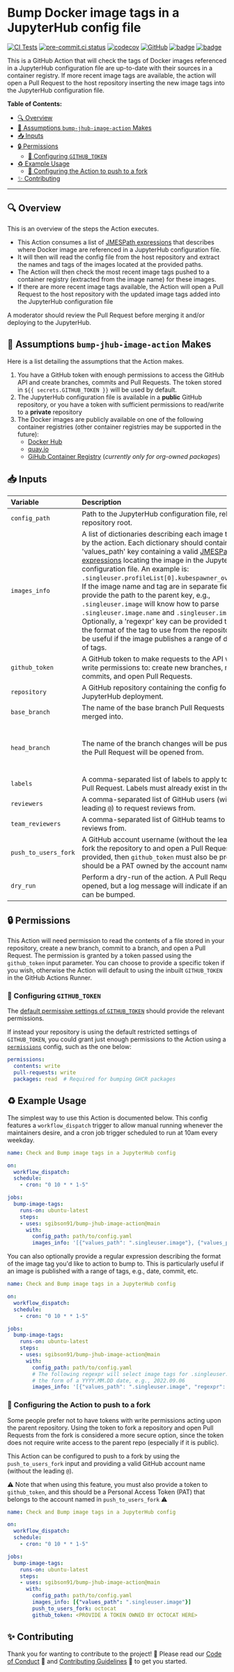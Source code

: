 # Bump Docker image tags in a JupyterHub config file

[![CI Tests](https://github.com/sgibson91/bump-jhub-image-action/actions/workflows/ci.yaml/badge.svg)](https://github.com/sgibson91/bump-jhub-image-action/actions/workflows/ci.yaml) [![pre-commit.ci status](https://results.pre-commit.ci/badge/github/sgibson91/bump-jhub-image-action/main.svg)](https://results.pre-commit.ci/latest/github/sgibson91/bump-jhub-image-action/main) [![codecov](https://codecov.io/gh/sgibson91/bump-jhub-image-action/branch/main/graph/badge.svg?token=01VEBJ62LA)](https://codecov.io/gh/sgibson91/bump-jhub-image-action) [![GitHub](https://img.shields.io/github/license/sgibson91/bump-jhub-image-action)](LICENSE) [![badge](https://img.shields.io/static/v1?label=Code%20of&message=Conduct&color=blueviolet)](CODE_OF_CONDUCT.md) [![badge](https://img.shields.io/static/v1?label=Contributing&message=Guidelines&color=blueviolet)](CONTRIBUTING.md)

This is a GitHub Action that will check the tags of Docker images referenced in a JupyterHub configuration file are up-to-date with their sources in a container registry.
If more recent image tags are available, the action will open a Pull Request to the host repository inserting the new image tags into the JupyterHub configuration file.

**Table of Contents:**

- [:mag: Overview](#mag-overview)
- [🤔 Assumptions `bump-jhub-image-action` Makes](#-assumptions-bump-jhub-image-action-makes)
- [:inbox_tray: Inputs](#inbox_tray-inputs)
- [:lock: Permissions](#lock-permissions)
  - [:wrench: Configuring `GITHUB_TOKEN`](#wrench-configuring-github_token)
- [:recycle: Example Usage](#recycle-example-usage)
  - [:wrench: Configuring the Action to push to a fork](#wrench-configuring-the-action-to-push-to-a-fork)
- [:sparkles: Contributing](#sparkles-contributing)

---

## :mag: Overview

This is an overview of the steps the Action executes.

- This Action consumes a list of [JMESPath expressions](https://jmespath.org/) that describes where Docker image are referenced in a JupyterHub configuration file.
- It will then will read the config file from the host repository and extract the names and tags of the images located at the provided paths.
- The Action will then check the most recent image tags pushed to a container registry (extracted from the image name) for these images.
- If there are more recent image tags available, the Action will open a Pull Request to the host repository with the updated image tags added into the JupyterHub configuration file

A moderator should review the Pull Request before merging it and/or deploying to the JupyterHub.

## 🤔 Assumptions `bump-jhub-image-action` Makes

Here is a list detailing the assumptions that the Action makes.

1. You have a GitHub token with enough permissions to access the GitHub API and create branches, commits and Pull Requests.
   The token stored in `${{ secrets.GITHUB_TOKEN }}` will be used by default.
2. The JupyterHub configuration file is available in a **public** GitHub repository, or you have a token with sufficient permissions to read/write to a **private** repository
3. The Docker images are publicly available on one of the following container registries (other container registries may be supported in the future):
   - [Docker Hub](https://hub.docker.com)
   - [quay.io](https://quay.io)
   - [GiHub Container Registry](https://ghcr.io) (*currently only for org-owned packages*)

## :inbox_tray: Inputs

| Variable | Description | Required? | Default value |
| :--- | :--- | :---: | :--- |
| `config_path` | Path to the JupyterHub configuration file, relative to the repository root. | :white_check_mark: | - |
| `images_info` | A list of dictionaries describing each image to be bumped by the action. Each dictionary should contain a 'values_path' key containing a valid [JMESPath expressions](https://jmespath.org/) locating the image in the JupyterHub configuration file. An example is: `.singleuser.profileList[0].kubespawner_override.image`. If the image name and tag are in separate fields, you can provide the path to the parent key, e.g., `.singleuser.image` will know how to parse `.singleuser.image.name` and `.singleuser.image.tag`. Optionally, a 'regexpr' key can be provided to describe the format of the tag to use from the repository. This can be useful if the image publishes a range of different styles of tags. | :white_check_mark: | - |
| `github_token` | A GitHub token to make requests to the API with. Requires write permissions to: create new branches, make commits, and open Pull Requests. | :x: | `${{github.token}}` |
| `repository` | A GitHub repository containing the config for a JupyterHub deployment. | :x: | `${{github.repository}}` |
| `base_branch` | The name of the base branch Pull Requests will be merged into. | :x: | `main` |
| `head_branch` | The name of the branch changes will be pushed to and the Pull Request will be opened from. | :x: | `bump-image-tags/{{ config path }}/WXYZ` where `WXYZ` will be a randomly generated ascii string (to avoid clashes) |
| `labels` | A comma-separated list of labels to apply to the opened Pull Request. Labels must already exist in the repository. | :x: | `[]` |
| `reviewers` | A comma-separated list of GitHub users (without the leading `@`) to request reviews from. | :x: | `[]` |
| `team_reviewers` | A comma-separated list of GitHub teams to request reviews from. | :x: | `[]` |
| `push_to_users_fork` | A GitHub account username (without the leading `@`) to fork the repository to and open a Pull Request from. If provided, then `github_token` must also be provided, and it should be a PAT owned by the account named here. | :x: | `None` |
| `dry_run` | Perform a dry-run of the action. A Pull Request will not be opened, but a log message will indicate if any image tags can be bumped. | :x: | `False` |

## :lock: Permissions

This Action will need permission to read the contents of a file stored in your repository, create a new branch, commit to a branch, and open a Pull Request.
The permission is granted by a token passed using the `github_token` input parameter.
You can choose to provide a specific token if you wish, otherwise the Action will default to using the inbuilt `GITHUB_TOKEN` in the GitHub Actions Runner.

### :wrench: Configuring `GITHUB_TOKEN`

The [default permissive settings of `GITHUB_TOKEN`](https://docs.github.com/en/actions/security-guides/automatic-token-authentication#permissions-for-the-github_token) should provide the relevant permissions.

If instead your repository is using the default restricted settings of `GITHUB_TOKEN`, you could grant just enough permissions to the Action using a [`permissions`](https://docs.github.com/en/actions/learn-github-actions/workflow-syntax-for-github-actions#jobsjob_idpermissions) config, such as the one below:

```yaml
permissions:
  contents: write
  pull-requests: write
  packages: read  # Required for bumping GHCR packages
```

## :recycle: Example Usage

The simplest way to use this Action is documented below.
This config features a `workflow_dispatch` trigger to allow manual running whenever the maintainers desire, and a cron job trigger scheduled to run at 10am every weekday.

```yaml
name: Check and Bump image tags in a JupyterHub config

on:
  workflow_dispatch:
  schedule:
    - cron: "0 10 * * 1-5"

jobs:
  bump-image-tags:
    runs-on: ubuntu-latest
    steps:
    - uses: sgibson91/bump-jhub-image-action@main
      with:
        config_path: path/to/config.yaml
        images_info: '[{"values_path": ".singleuser.image"}, {"values_path": ".singleuser.profileList[0].kubespawner_override.image"}]'
```

You can also optionally provide a regular expression describing the format of the image tag you'd like to action to bump to.
This is particularly useful if an image is published with a range of tags, e.g., date, commit, etc.

```yaml
name: Check and Bump image tags in a JupyterHub config

on:
  workflow_dispatch:
  schedule:
    - cron: "0 10 * * 1-5"

jobs:
  bump-image-tags:
    runs-on: ubuntu-latest
    steps:
    - uses: sgibson91/bump-jhub-image-action@main
      with:
        config_path: path/to/config.yaml
        # The following regexpr will select image tags for .singleuser.image that are in
        # the form of a YYYY.MM.DD date, e.g., 2022.09.06
        images_info: '[{"values_path": ".singleuser.image", "regexpr": "[0-9]{4}.[0-9]{2}.[0-9]{2}"}]'
```

### :wrench: Configuring the Action to push to a fork

Some people prefer not to have tokens with write permissions acting upon the parent repository.
Using the token to fork a repository and open Pull Requests from the fork is considered a more secure option, since the token does not require write access to the parent repo (especially if it is public).

This Action can be configured to push to a fork by using the `push_to_users_fork` input and providing a valid GitHub account name (without the leading `@`).

:warning: Note that when using this feature, you must also provide a token to `github_token`, and this should be a Personal Access Token (PAT) that belongs to the account named in `push_to_users_fork` :warning:

```yaml
name: Check and Bump image tags in a JupyterHub config

on:
  workflow_dispatch:
  schedule:
    - cron: "0 10 * * 1-5"

jobs:
  bump-image-tags:
    runs-on: ubuntu-latest
    steps:
    - uses: sgibson91/bump-jhub-image-action@main
      with:
        config_path: path/to/config.yaml
        images_info: [{"values_path": ".singleuser.image"}]
        push_to_users_fork: octocat
        github_token: <PROVIDE A TOKEN OWNED BY OCTOCAT HERE>
```

## :sparkles: Contributing

Thank you for wanting to contribute to the project! :tada:
Please read our [Code of Conduct](CODE_OF_CONDUCT.md) :purple_heart: and [Contributing Guidelines](CONTRIBUTING.md) :space_invader: to get you started.
